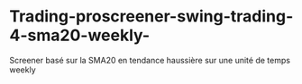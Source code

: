# Trading-proscreener-swing-trading-4-sma20-weekly-
Screener basé sur la SMA20 en tendance haussière sur une unité de temps weekly
